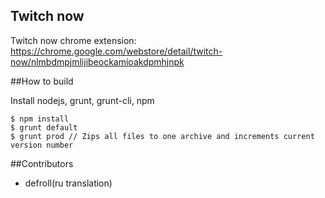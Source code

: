 ## Twitch now

Twitch now chrome extension:
  https://chrome.google.com/webstore/detail/twitch-now/nlmbdmpjmlijibeockamioakdpmhjnpk
  
  
##How to build

Install nodejs, grunt, grunt-cli, npm 

```
$ npm install
$ grunt default
$ grunt prod // Zips all files to one archive and increments current version number

```

##Contributors

* defroll(ru translation) 
